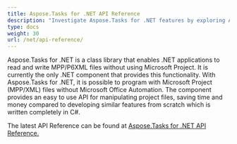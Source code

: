 ```yaml
---
title: Aspose.Tasks for .NET API Reference
description: "Investigate Aspose.Tasks for .NET features by exploring API reference documentation and create, modify, save or export MPP or Primavera (XER/XML) files."
type: docs
weight: 30
url: /net/api-reference/
---
```


Aspose.Tasks for .NET is a class library that enables .NET applications to read and write MPP/P6XML files without using Microsoft Project. It is currently the only .NET component that provides this functionality. With Aspose.Tasks for .NET, it is possible to program with Microsoft Project (MPP/XML) files without Microsoft Office Automation. The component provides an easy to use API for manipulating project files, saving time and money compared to developing similar features from scratch which is written completely in C#.

The latest API Reference can be found at [Aspose.Tasks for .NET API Reference.](https://reference.aspose.com/tasks/net)
